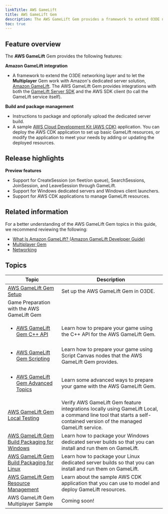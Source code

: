 ```yaml
---
linkTitle: AWS GameLift
title: AWS GameLift Gem
description: The AWS GameLift Gem provides a framework to extend O3DE networking layer and Multiplayer Gem to work with Amazon GameLift.
toc: true
---
```


## Feature overview
The **AWS GameLift** Gem provides the following features:

**Amazon GameLift integration**
- A framework to extend the O3DE networking layer and to let the **Multiplayer** Gem work with Amazon's dedicated server solution, [Amazon GameLift](https://docs.aws.amazon.com/gamelift/latest/developerguide/gamelift-intro.html). The AWS GameLift Gem provides integrations with both the [GameLift Server SDK](https://docs.aws.amazon.com/gamelift/latest/developerguide/gamelift-supported.html#gamelift-supported-servers) and the AWS SDK client (to call the GameLift service itself). 

**Build and package management**
- Instructions to package and optionally upload the dedicated server build.
- A sample [AWS Cloud Development Kit (AWS CDK)](https://docs.aws.amazon.com/cdk/latest/guide/home.html) application. You can deploy the AWS CDK application to set up basic GameLift resources, or modify the application to meet your needs by adding or updating the deployed resources. 

## Release highlights

**Preview features**  

- Support for CreateSession (on fleet/on queue), SearchSessions, JoinSession, and LeaveSession through GameLift.
- Support for Windows dedicated servers and Windows client launchers. 
- Support for AWS CDK applications to manage GameLift resources.


## Related information

For a better understanding of the AWS GameLift Gem topics in this guide, we recommend reviewing the following: 
- [What Is Amazon GameLift? (Amazon GameLift Developer Guide)](https://docs.aws.amazon.com/gamelift/latest/developerguide/gamelift-intro.html)
- [Multiplayer Gem](/docs/user-guide/gems/reference/multiplayer/multiplayer/)
- [Networking](/docs/user-guide/networking/)


## Topics

| Topic | Description |
| - | - |
| [AWS GameLift Gem Setup](gem-setup/) | Set up the AWS GameLift Gem in O3DE. |
| Game Preparation with the AWS GameLift Gem |  |
| <ul><li> [AWS GameLift Gem C++ API](cpp-api/)</li></ul>| Learn how to prepare your game using the C++ API for the AWS GameLift Gem. |
| <ul><li> [AWS GameLift Gem Scripting](scripting/) </li></ul>| Learn how to prepare your game using Script Canvas nodes that the AWS GameLift Gem provides. |
| <ul><li> [AWS GameLift Gem Advanced Topics](advanced-topics/) | Learn some advanced ways to prepare your game with the AWS GameLift Gem. |
| [AWS GameLift Gem Local Testing](local-testing/) | Verify AWS GameLift Gem feature integrations locally using GameLift Local, a command line tool that starts a self-contained version of the managed GameLift service. |
| [AWS GameLift Gem Build Packaging for Windows](build-packaging-for-windows/) | Learn how to package your Windows dedicated server builds so that you can install and run them on GameLift. |
| [AWS GameLift Gem Build Packaging for Linux](build-packaging-for-linux/) | Learn how to package your Linux dedicated server builds so that you can install and run them on GameLift. |
| [AWS GameLift Gem Resource Management](resource-management/) | Learn about the sample AWS CDK application that you can use to model and deploy GameLift resources. |
| AWS GameLift Gem Multiplayer Sample | Coming soon! |

